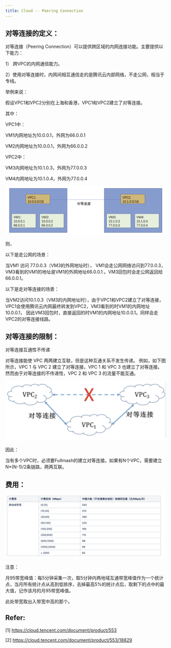 ```yaml
---
title: Cloud -- Peering Connection
---
```




## 对等连接的定义：

对等连接（Peering Connection）可以提供跨区域的内网连接功能。主要提供以下能力：

1） 跨VPC的内网通信能力。

2）使用对等连接时，内网间相互通信走的是腾讯云内部网络，不走公网，相当于专线。



举例来说：

假设VPC1和VPC2分别在上海和香港，VPC1和VPC2建立了对等连接。

其中：

VPC1中：

VM1内网地址为10.0.0.1，外网为66.0.0.1

VM2内网地址为10.0.0.1，外网为66.0.0.2

VPC2中：

VM3内网地址为10.1.0.3，外网为77.0.0.3

VM4内网地址为10.1.0.4，外网为77.0.0.4

![image-20200204231356947](https://raw.githubusercontent.com/LipingMao/LipingMao.github.io/master/_posts/picture/image-20200204231356947.png)

则，

以下是走公网的场景：

当VM1 访问 77.0.0.3（VM3的外网地址时）， VM1会走公网网络访问到77.0.0.3，VM3看到的VM1的地址是VM1的外网地址66.0.0.1 。VM3回包时会走公网返回给66.0.0.1。



以下是走对等连接的场景：

当VM2访问10.1.0.3（VM3的内网地址时），由于VPC1和VPC2建立了对等连接，VPC1会使用腾讯云内网最终转发到VPC2，VM3看到的时VM1的内网地址10.0.0.1， 因此VM3回包时，直接返回的时VM1的内网地址10.0.0.1。同样会走VPC2的对等连接线路。





## 对等连接的限制：

对等连接互通性不传递

对等连接能使 VPC 两两建立互联，但是这种互通关系不发生传递。
例如，如下图所示，VPC 1 与 VPC 2 建立了对等连接，VPC 1 和 VPC 3 也建立了对等连接。然而由于对等连接的不传递性，VPC 2 和 VPC 3 的流量不能互通。

![image-20200204231411364](https://raw.githubusercontent.com/LipingMao/LipingMao.github.io/master/_posts/picture/image-20200204231411364.png)

因此：

当有多个VPC时，必须要Fullmash的建立对等连接。如果有N个VPC，需要建立N*(N-1)/2条链路，两两互联。



## 费用：

![image-20200204231544264](https://raw.githubusercontent.com/LipingMao/LipingMao.github.io/master/_posts/picture/image-20200204231544264.png)

注意：

月95带宽峰值：每5分钟采集一次，取5分钟内两地域互通带宽峰值作为一个统计点，当月所有统计点从高到低排序，去掉最高5%的统计点后，取剩下的点中的最大值，记作该月的月95带宽峰值。

此处带宽取出入带宽中高的那个。



## Refer:

[1] https://cloud.tencent.com/document/product/553

[2] https://cloud.tencent.com/document/product/553/18829